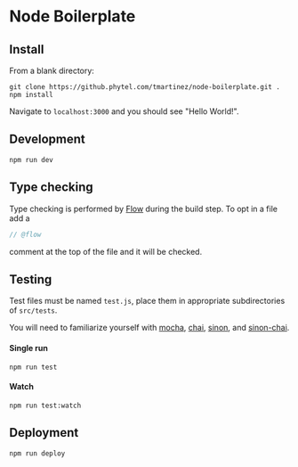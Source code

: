 # Node Boilerplate

## Install

From a blank directory:

```
git clone https://github.phytel.com/tmartinez/node-boilerplate.git .
npm install
```

Navigate to `localhost:3000` and you should see "Hello World!".

## Development

```
npm run dev
```

## Type checking

Type checking is performed by [Flow](https://flowtype.org/) during the build step. To opt in a file add a

```javascript
// @flow
```

comment at the top of the file and it will be checked.

## Testing

Test files must be named `test.js`, place them in appropriate subdirectories of `src/tests`.

You will need to familiarize yourself with [mocha](https://mochajs.org/), [chai](http://chaijs.com/), [sinon](http://sinonjs.org/), and [sinon-chai](https://github.com/domenic/sinon-chai).

#### Single run

```
npm run test
```

#### Watch

```
npm run test:watch
```

## Deployment

```
npm run deploy
```
